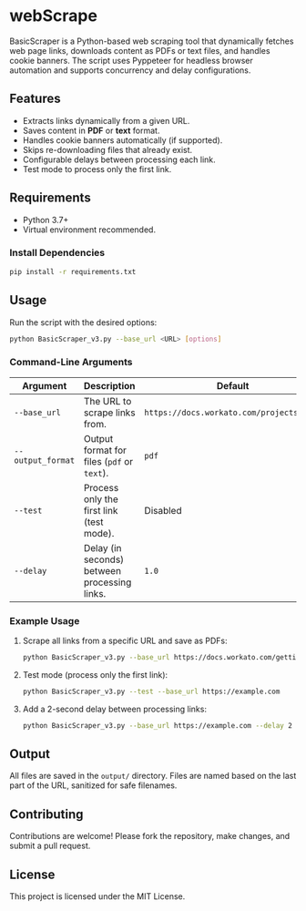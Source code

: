 # webScrape

BasicScraper is a Python-based web scraping tool that dynamically fetches web page links, downloads content as PDFs or text files, and handles cookie banners. The script uses Pyppeteer for headless browser automation and supports concurrency and delay configurations.

## Features

- Extracts links dynamically from a given URL.
- Saves content in **PDF** or **text** format.
- Handles cookie banners automatically (if supported).
- Skips re-downloading files that already exist.
- Configurable delays between processing each link.
- Test mode to process only the first link.

## Requirements

- Python 3.7+
- Virtual environment recommended.

### Install Dependencies

```bash
pip install -r requirements.txt
```

## Usage

Run the script with the desired options:

```bash
python BasicScraper_v3.py --base_url <URL> [options]
```

### Command-Line Arguments

| Argument         | Description                                      | Default                                       |
|------------------|--------------------------------------------------|-----------------------------------------------|
| `--base_url`     | The URL to scrape links from.                   | `https://docs.workato.com/projects.html`     |
| `--output_format`| Output format for files (`pdf` or `text`).      | `pdf`                                        |
| `--test`         | Process only the first link (test mode).        | Disabled                                     |
| `--delay`        | Delay (in seconds) between processing links.    | `1.0`                                        |

### Example Usage

1. Scrape all links from a specific URL and save as PDFs:
   ```bash
   python BasicScraper_v3.py --base_url https://docs.workato.com/getting-started/what-is-workato.html --output_format pdf
   ```

2. Test mode (process only the first link):
   ```bash
   python BasicScraper_v3.py --test --base_url https://example.com
   ```

3. Add a 2-second delay between processing links:
   ```bash
   python BasicScraper_v3.py --base_url https://example.com --delay 2
   ```

## Output

All files are saved in the `output/` directory. Files are named based on the last part of the URL, sanitized for safe filenames.

## Contributing

Contributions are welcome! Please fork the repository, make changes, and submit a pull request.

## License

This project is licensed under the MIT License.
